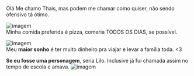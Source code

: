 Olá
Me chamo Thais, mas podem me chamar como quiser, não sendo ofensivo tá ótimo. 
<br/>

![imagem](https://i.giphy.com/flWn1Cyk9HcVIj9xWy.webp)
<br/>
Minha comida preferida é pizza, comeria TODOS OS DIAS, se possível.
<br/>

![imagem](https://t3.ftcdn.net/jpg/05/90/72/84/360_F_590728471_7M3MKf85St0AAh1ZcrMxoLrJ6j9Mz2RE.jpg)
<br/>
Meu **maior sonho** é ter muito dinheiro pra viajar e levar a família toda. <3
<br />

**Se eu fosse uma personagem**, seria Lilo. Inclusive já fui chamada assim no tempo de escola e amava. 
![imagem](https://encrypted-tbn0.gstatic.com/images?q=tbn:ANd9GcSdxp4-0sdElce8dyRc4tWVhm04LFadDh22jQ&s)


